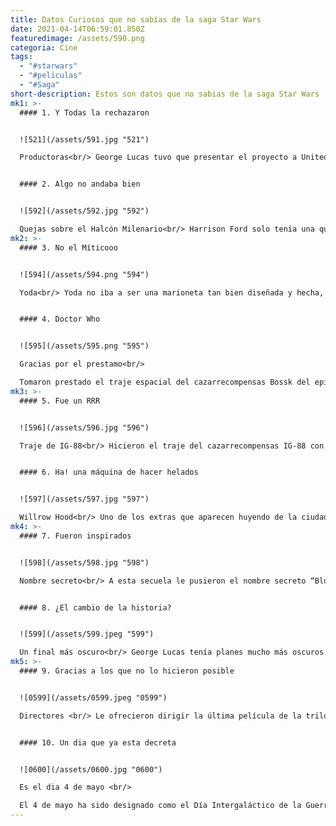 ```yaml
---
title: Datos Curiosos que no sabías de la saga Star Wars
date: 2021-04-14T06:59:01.850Z
featuredimage: /assets/590.png
categoria: Cine
tags:
  - "#starwars"
  - "#peliculas"
  - "#Saga"
short-description: Estos son datos que no sabias de la saga Star Wars
mk1: >-
  #### 1. Y Todas la rechazaron


  ![521](/assets/591.jpg "521")

  Productoras<br/> George Lucas tuvo que presentar el proyecto a United Artists, Universal y Disney hasta que por fin se lo quedó 20th Century Fox. Disney podría haberse ahorrado 4 billones de dólares si se hubieran quedado con los derechos de la saga desde el principio.


  #### 2. Algo no andaba bien


  ![592](/assets/592.jpg "592")

  Quejas sobre el Halcón Milenario<br/> Harrison Ford solo tenia una queja sobre “volar” el halcón milenario y era que los interruptores de la cabina de control no iban muy bien. Se ve que se movían mucho, pero sus diseñadores de producción lo arreglaron antes de las grabaciones oficiales.
mk2: >-
  #### 3. No el Míticooo


  ![594](/assets/594.png "594")

  Yoda<br/> Yoda no iba a ser una marioneta tan bien diseñada y hecha, sino que iba a ser un mono con una máscara. 


  #### 4. Doctor Who


  ![595](/assets/595.png "595")

  Gracias por el prestamo<br/>

  Tomaron prestado el traje espacial del cazarrecompensas Bossk del episodio de 1966 de “Doctor Who” llamado “The Tenth planet”.
mk3: >-
  #### 5. Fue un RRR


  ![596](/assets/596.jpg "596")

  Traje de IG-88<br/> Hicieron el traje del cazarrecompensas IG-88 con piezas recicladas. Su cabeza es un dispensador de agua que aparece en la cantina de Mos Eisley en la primera.


  #### 6. Ha! una máquina de hacer helados


  ![597](/assets/597.jpg "597")

  Willrow Hood<br/> Uno de los extras que aparecen huyendo de la ciudad de las nubes lleva lo que parece una máquina de hacer helados. Este personaje secundario se ha convertido en un personaje importante para muchos fans de la saga.
mk4: >-
  #### 7. Fueron inspirados


  ![598](/assets/598.jpg "598")

  Nombre secreto<br/> A esta secuela le pusieron el nombre secreto “Blue Harvest” (cosecha azul) durante su producción. El título era un homenaje a “Red Harvest” (El tigre del mar negro), película que inspiró a la saga y “Yojimbo” de Akira Kurosawa.


  #### 8. ¿El cambio de la historia?


  ![599](/assets/599.jpeg "599")

  Un final más oscuro<br/> George Lucas tenía planes mucho más oscuros para el final de esta secuela. En los primeros borradores del guión, Luke se apropia del traje de Darth Vader y Han y las tropas rebeldes desaparecen en Endor.
mk5: >-
  #### 9. Gracias a los que no lo hicieron posible


  ![0599](/assets/0599.jpeg "0599")

  Directores <br/> Le ofrecieron dirigir la última película de la trilogía a David Lynch y David Cronenberg. Lynch acabó dirigiendo “Dune” y menos mal.


  #### 10. Un dia que ya esta decreta


  ![0600](/assets/0600.jpg "0600")

  Es el dia 4 de mayo <br/>

  El 4 de mayo ha sido designado como el Día Intergaláctico de la Guerra de las Galaxias, pues esta fecha fue vista como un juego de palabras por la frase May the force be with you (Que la Fuerza te acompañe).
---
```

